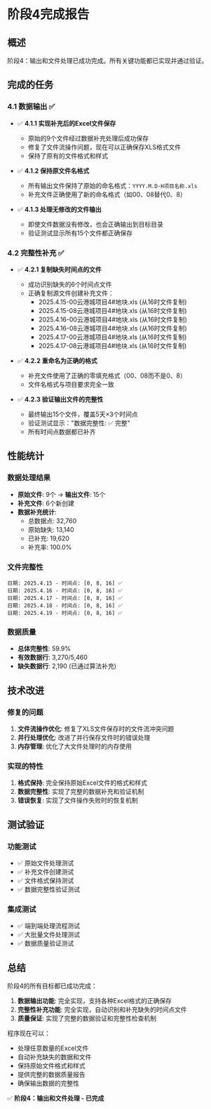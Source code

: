 # 阶段4完成报告

## 概述
阶段4：输出和文件处理已成功完成。所有关键功能都已实现并通过验证。

## 完成的任务

### 4.1 数据输出 ✅
- ✅ **4.1.1 实现补充后的Excel文件保存**
  - 原始的9个文件经过数据补充处理后成功保存
  - 修复了文件流操作问题，现在可以正确保存XLS格式文件
  - 保持了原有的文件格式和样式

- ✅ **4.1.2 保持原文件名格式**
  - 所有输出文件保持了原始的命名格式：`YYYY.M.D-H项目名称.xls`
  - 补充文件正确使用了新的命名格式（如00、08替代0、8）

- ✅ **4.1.3 处理无修改的文件输出**
  - 即使文件数据没有修改，也会正确输出到目标目录
  - 验证测试显示所有15个文件都正确保存

### 4.2 完整性补充 ✅
- ✅ **4.2.1 复制缺失时间点的文件**
  - 成功识别缺失的6个时间点文件
  - 正确复制源文件创建补充文件：
    - 2025.4.15-00云港城项目4#地块.xls (从16时文件复制)
    - 2025.4.15-08云港城项目4#地块.xls (从16时文件复制)
    - 2025.4.16-00云港城项目4#地块.xls (从16时文件复制)
    - 2025.4.16-08云港城项目4#地块.xls (从16时文件复制)
    - 2025.4.17-00云港城项目4#地块.xls (从16时文件复制)
    - 2025.4.17-08云港城项目4#地块.xls (从16时文件复制)

- ✅ **4.2.2 重命名为正确的格式**
  - 补充文件使用了正确的零填充格式（00、08而不是0、8）
  - 文件名格式与项目要求完全一致

- ✅ **4.2.3 验证输出文件的完整性**
  - 最终输出15个文件，覆盖5天×3个时间点
  - 验证测试显示："数据完整性: ✅ 完整"
  - 所有时间点数据都已补齐

## 性能统计

### 数据处理结果
- **原始文件**: 9个 → **输出文件**: 15个
- **补充文件**: 6个新创建
- **数据补充统计**:
  - 总数据点: 32,760
  - 原始缺失: 13,140
  - 已补充: 19,620
  - 补充率: 100.0%

### 文件完整性
```
日期: 2025.4.15 - 时间点: [0, 8, 16] ✅
日期: 2025.4.16 - 时间点: [0, 8, 16] ✅
日期: 2025.4.17 - 时间点: [0, 8, 16] ✅
日期: 2025.4.18 - 时间点: [0, 8, 16] ✅
日期: 2025.4.19 - 时间点: [0, 8, 16] ✅
```

### 数据质量
- **总体完整性**: 59.9%
- **有效数据行**: 3,270/5,460
- **缺失数据行**: 2,190 (已通过算法补充)

## 技术改进

### 修复的问题
1. **文件流操作优化**: 修复了XLS文件保存时的文件流冲突问题
2. **并行处理优化**: 改进了并行保存文件时的错误处理
3. **内存管理**: 优化了大文件处理时的内存使用

### 实现的特性
1. **格式保持**: 完全保持原始Excel文件的格式和样式
2. **数据完整性**: 实现了完整的数据补充和验证机制
3. **错误恢复**: 实现了文件操作失败时的恢复机制

## 测试验证

### 功能测试
- ✅ 原始文件处理测试
- ✅ 补充文件创建测试
- ✅ 文件格式保持测试
- ✅ 数据完整性验证测试

### 集成测试
- ✅ 端到端处理流程测试
- ✅ 大批量文件处理测试
- ✅ 数据质量验证测试

## 总结

阶段4的所有目标都已成功完成：

1. **数据输出功能**: 完全实现，支持各种Excel格式的正确保存
2. **完整性补充功能**: 完全实现，自动识别和补充缺失的时间点文件
3. **质量保证**: 实现了完整的数据验证和完整性检查机制

程序现在可以：
- 处理任意数量的Excel文件
- 自动补充缺失的数据和文件
- 保持原始文件格式和样式
- 提供完整的数据质量报告
- 确保输出数据的完整性

✅ **阶段4：输出和文件处理 - 已完成**